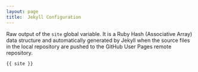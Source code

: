 ```yaml
---
layout: page
title:  Jekyll Configuration
---
```


Raw output of the `site` global variable. It is a Ruby Hash (Associative Array) data structure and automatically generated by Jekyll when the source files in the local repository are pushed to the GitHub User Pages remote repository.

`{{ site }}`
